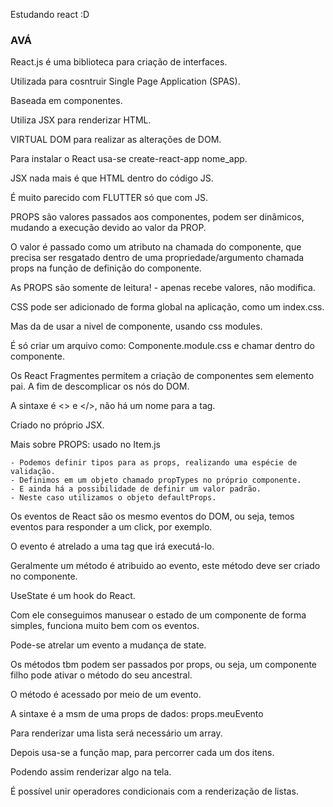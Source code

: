 Estudando react :D

### AVÁ

React.js é uma biblioteca para criação de interfaces.

Utilizada para cosntruir Single Page Application (SPAS).

Baseada em componentes.

Utiliza JSX para renderizar HTML.

VIRTUAL DOM para realizar as alterações de DOM.

Para instalar o React usa-se create-react-app nome_app.

JSX nada mais é que HTML dentro do código JS.

É muito parecido com FLUTTER só que com JS.

PROPS são valores passados aos componentes, podem ser dinâmicos, mudando a execução devido ao valor da PROP.

O valor é passado como um atributo na chamada do componente, que precisa ser resgatado dentro de uma propriedade/argumento chamada props na função de definição do componente.

As PROPS são somente de leitura! - apenas recebe valores, não modifica.

CSS pode ser adicionado de forma global na aplicação, como um index.css.

Mas da de usar a nivel de componente, usando css modules.

É só criar um arquivo como: Componente.module.css e chamar dentro do componente.

Os React Fragmentes permitem a criação de componentes sem elemento pai. A fim de descomplicar os nós do DOM.

A sintaxe é <> e </>, não há um nome para a tag.

Criado no próprio JSX.

Mais sobre PROPS:
    usado no Item.js
    
    - Podemos definir tipos para as props, realizando uma espécie de validação.
    - Definimos em um objeto chamado propTypes no próprio componente.
    - E ainda há a possibilidade de definir um valor padrão.
    - Neste caso utilizamos o objeto defaultProps.

Os eventos de React são os mesmo eventos do DOM, ou seja, temos eventos para responder a um click, por exemplo.

O evento é atrelado a uma tag que irá executá-lo.

Geralmente um método é atribuido ao evento, este método deve ser criado no componente.

UseState é um hook do React.

Com ele conseguimos manusear o estado de um componente de forma simples, funciona muito bem com os eventos.

Pode-se atrelar um evento a mudança de state.

Os métodos tbm podem ser passados por props, ou seja, um componente filho pode ativar o método do seu ancestral.

O método é acessado por meio de um evento.

A sintaxe é a msm de uma props de dados: props.meuEvento

Para renderizar uma lista será necessário um array.

Depois usa-se a função map, para percorrer cada um dos itens.

Podendo assim renderizar algo na tela.

É possível unir operadores condicionais com a renderização de listas.
